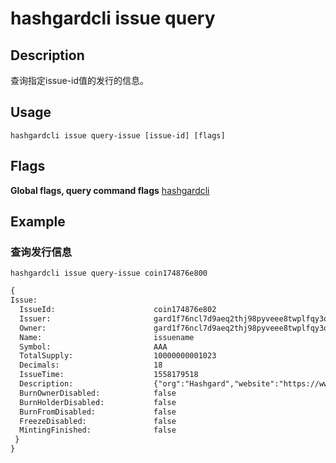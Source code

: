 # hashgardcli issue query

## Description
查询指定issue-id值的发行的信息。
## Usage
```
hashgardcli issue query-issue [issue-id] [flags]
```
## Flags

**Global flags, query command flags** [hashgardcli](../README.md)

## Example
### 查询发行信息
```shell
hashgardcli issue query-issue coin174876e800 
```
```txt
{
Issue:
  IssueId:          			coin174876e802
  Issuer:           			gard1f76ncl7d9aeq2thj98pyveee8twplfqy3q4yv7
  Owner:           				gard1f76ncl7d9aeq2thj98pyveee8twplfqy3q4yv7
  Name:             			issuename
  Symbol:    	    			AAA
  TotalSupply:      			10000000001023
  Decimals:         			18
  IssueTime:					1558179518
  Description:	    			{"org":"Hashgard","website":"https://www.hashgard.com","logo":"https://cdn.hashgard.com/static/logo.2d949f3d.png","intro":"新一代金融公有链"}
  BurnOwnerDisabled:  			false 
  BurnHolderDisabled:  			false 
  BurnFromDisabled:  			false 
  FreezeDisabled:  				false 
  MintingFinished:  			false 
 }
}
```
